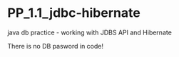 # PP_1.1_jdbc-hibernate
java db practice - working with JDBS API and Hibernate

There is no DB pasword in code!
